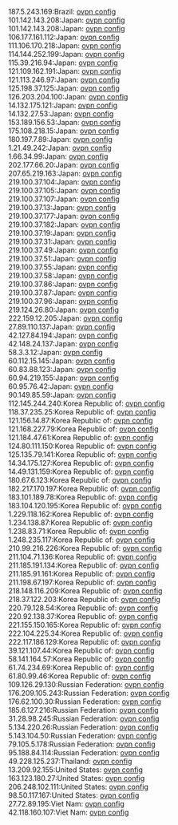 187.5.243.169:Brazil: [ovpn config](vpn/187_5_243_169.ovpn)  
101.142.143.208:Japan: [ovpn config](vpn/101_142_143_208.ovpn)  
101.142.143.208:Japan: [ovpn config](vpn/101_142_143_208.ovpn)  
106.177.161.112:Japan: [ovpn config](vpn/106_177_161_112.ovpn)  
111.106.170.218:Japan: [ovpn config](vpn/111_106_170_218.ovpn)  
114.144.252.199:Japan: [ovpn config](vpn/114_144_252_199.ovpn)  
115.39.216.94:Japan: [ovpn config](vpn/115_39_216_94.ovpn)  
121.109.162.191:Japan: [ovpn config](vpn/121_109_162_191.ovpn)  
121.113.246.97:Japan: [ovpn config](vpn/121_113_246_97.ovpn)  
125.198.37.125:Japan: [ovpn config](vpn/125_198_37_125.ovpn)  
126.203.204.100:Japan: [ovpn config](vpn/126_203_204_100.ovpn)  
14.132.175.121:Japan: [ovpn config](vpn/14_132_175_121.ovpn)  
14.132.27.53:Japan: [ovpn config](vpn/14_132_27_53.ovpn)  
153.189.156.53:Japan: [ovpn config](vpn/153_189_156_53.ovpn)  
175.108.218.15:Japan: [ovpn config](vpn/175_108_218_15.ovpn)  
180.197.7.89:Japan: [ovpn config](vpn/180_197_7_89.ovpn)  
1.21.49.242:Japan: [ovpn config](vpn/1_21_49_242.ovpn)  
1.66.34.99:Japan: [ovpn config](vpn/1_66_34_99.ovpn)  
202.177.66.20:Japan: [ovpn config](vpn/202_177_66_20.ovpn)  
207.65.219.163:Japan: [ovpn config](vpn/207_65_219_163.ovpn)  
219.100.37.104:Japan: [ovpn config](vpn/219_100_37_104.ovpn)  
219.100.37.105:Japan: [ovpn config](vpn/219_100_37_105.ovpn)  
219.100.37.107:Japan: [ovpn config](vpn/219_100_37_107.ovpn)  
219.100.37.13:Japan: [ovpn config](vpn/219_100_37_13.ovpn)  
219.100.37.177:Japan: [ovpn config](vpn/219_100_37_177.ovpn)  
219.100.37.182:Japan: [ovpn config](vpn/219_100_37_182.ovpn)  
219.100.37.19:Japan: [ovpn config](vpn/219_100_37_19.ovpn)  
219.100.37.31:Japan: [ovpn config](vpn/219_100_37_31.ovpn)  
219.100.37.49:Japan: [ovpn config](vpn/219_100_37_49.ovpn)  
219.100.37.51:Japan: [ovpn config](vpn/219_100_37_51.ovpn)  
219.100.37.55:Japan: [ovpn config](vpn/219_100_37_55.ovpn)  
219.100.37.58:Japan: [ovpn config](vpn/219_100_37_58.ovpn)  
219.100.37.86:Japan: [ovpn config](vpn/219_100_37_86.ovpn)  
219.100.37.87:Japan: [ovpn config](vpn/219_100_37_87.ovpn)  
219.100.37.96:Japan: [ovpn config](vpn/219_100_37_96.ovpn)  
219.124.26.80:Japan: [ovpn config](vpn/219_124_26_80.ovpn)  
222.159.12.205:Japan: [ovpn config](vpn/222_159_12_205.ovpn)  
27.89.110.137:Japan: [ovpn config](vpn/27_89_110_137.ovpn)  
42.127.84.194:Japan: [ovpn config](vpn/42_127_84_194.ovpn)  
42.148.24.137:Japan: [ovpn config](vpn/42_148_24_137.ovpn)  
58.3.3.12:Japan: [ovpn config](vpn/58_3_3_12.ovpn)  
60.112.15.145:Japan: [ovpn config](vpn/60_112_15_145.ovpn)  
60.83.88.123:Japan: [ovpn config](vpn/60_83_88_123.ovpn)  
60.94.219.155:Japan: [ovpn config](vpn/60_94_219_155.ovpn)  
60.95.76.42:Japan: [ovpn config](vpn/60_95_76_42.ovpn)  
90.149.85.59:Japan: [ovpn config](vpn/90_149_85_59.ovpn)  
112.145.244.240:Korea Republic of: [ovpn config](vpn/112_145_244_240.ovpn)  
118.37.235.25:Korea Republic of: [ovpn config](vpn/118_37_235_25.ovpn)  
121.156.14.87:Korea Republic of: [ovpn config](vpn/121_156_14_87.ovpn)  
121.168.227.79:Korea Republic of: [ovpn config](vpn/121_168_227_79.ovpn)  
121.184.47.61:Korea Republic of: [ovpn config](vpn/121_184_47_61.ovpn)  
124.80.111.150:Korea Republic of: [ovpn config](vpn/124_80_111_150.ovpn)  
125.135.79.141:Korea Republic of: [ovpn config](vpn/125_135_79_141.ovpn)  
14.34.175.127:Korea Republic of: [ovpn config](vpn/14_34_175_127.ovpn)  
14.49.131.159:Korea Republic of: [ovpn config](vpn/14_49_131_159.ovpn)  
180.67.6.123:Korea Republic of: [ovpn config](vpn/180_67_6_123.ovpn)  
182.217.170.197:Korea Republic of: [ovpn config](vpn/182_217_170_197.ovpn)  
183.101.189.78:Korea Republic of: [ovpn config](vpn/183_101_189_78.ovpn)  
183.104.120.195:Korea Republic of: [ovpn config](vpn/183_104_120_195.ovpn)  
1.229.118.162:Korea Republic of: [ovpn config](vpn/1_229_118_162.ovpn)  
1.234.138.87:Korea Republic of: [ovpn config](vpn/1_234_138_87.ovpn)  
1.238.83.71:Korea Republic of: [ovpn config](vpn/1_238_83_71.ovpn)  
1.248.235.117:Korea Republic of: [ovpn config](vpn/1_248_235_117.ovpn)  
210.99.216.226:Korea Republic of: [ovpn config](vpn/210_99_216_226.ovpn)  
211.104.71.136:Korea Republic of: [ovpn config](vpn/211_104_71_136.ovpn)  
211.185.191.134:Korea Republic of: [ovpn config](vpn/211_185_191_134.ovpn)  
211.185.91.161:Korea Republic of: [ovpn config](vpn/211_185_91_161.ovpn)  
211.198.67.197:Korea Republic of: [ovpn config](vpn/211_198_67_197.ovpn)  
218.148.116.209:Korea Republic of: [ovpn config](vpn/218_148_116_209.ovpn)  
218.37.122.203:Korea Republic of: [ovpn config](vpn/218_37_122_203.ovpn)  
220.79.128.54:Korea Republic of: [ovpn config](vpn/220_79_128_54.ovpn)  
220.92.138.37:Korea Republic of: [ovpn config](vpn/220_92_138_37.ovpn)  
221.155.150.165:Korea Republic of: [ovpn config](vpn/221_155_150_165.ovpn)  
222.104.225.34:Korea Republic of: [ovpn config](vpn/222_104_225_34.ovpn)  
222.117.186.129:Korea Republic of: [ovpn config](vpn/222_117_186_129.ovpn)  
39.121.107.44:Korea Republic of: [ovpn config](vpn/39_121_107_44.ovpn)  
58.141.164.57:Korea Republic of: [ovpn config](vpn/58_141_164_57.ovpn)  
61.74.234.69:Korea Republic of: [ovpn config](vpn/61_74_234_69.ovpn)  
61.80.99.46:Korea Republic of: [ovpn config](vpn/61_80_99_46.ovpn)  
109.126.29.130:Russian Federation: [ovpn config](vpn/109_126_29_130.ovpn)  
176.209.105.243:Russian Federation: [ovpn config](vpn/176_209_105_243.ovpn)  
176.62.100.30:Russian Federation: [ovpn config](vpn/176_62_100_30.ovpn)  
185.6.127.216:Russian Federation: [ovpn config](vpn/185_6_127_216.ovpn)  
31.28.98.245:Russian Federation: [ovpn config](vpn/31_28_98_245.ovpn)  
5.134.220.26:Russian Federation: [ovpn config](vpn/5_134_220_26.ovpn)  
5.143.104.50:Russian Federation: [ovpn config](vpn/5_143_104_50.ovpn)  
79.105.5.178:Russian Federation: [ovpn config](vpn/79_105_5_178.ovpn)  
95.188.84.114:Russian Federation: [ovpn config](vpn/95_188_84_114.ovpn)  
49.228.125.237:Thailand: [ovpn config](vpn/49_228_125_237.ovpn)  
13.209.92.155:United States: [ovpn config](vpn/13_209_92_155.ovpn)  
163.123.180.27:United States: [ovpn config](vpn/163_123_180_27.ovpn)  
206.248.102.111:United States: [ovpn config](vpn/206_248_102_111.ovpn)  
98.50.117.167:United States: [ovpn config](vpn/98_50_117_167.ovpn)  
27.72.89.195:Viet Nam: [ovpn config](vpn/27_72_89_195.ovpn)  
42.118.160.107:Viet Nam: [ovpn config](vpn/42_118_160_107.ovpn)  

